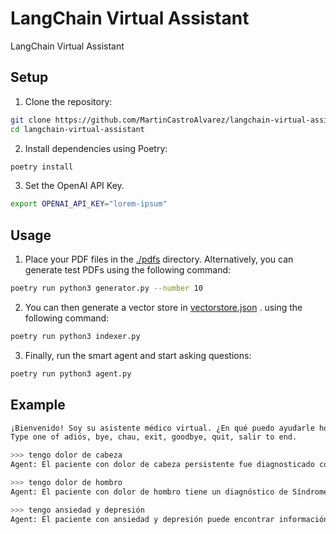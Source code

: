 # LangChain Virtual Assistant

LangChain Virtual Assistant

## Setup

1. Clone the repository:

```bash
git clone https://github.com/MartinCastroAlvarez/langchain-virtual-assistant.git
cd langchain-virtual-assistant
```

2. Install dependencies using Poetry:

```bash
poetry install
```
3. Set the OpenAI API Key.

```bash
export OPENAI_API_KEY="lorem-ipsum"
```

## Usage

1. Place your PDF files in the [./pdfs](./pdfs) directory. Alternatively, you can generate test PDFs using the following command:

```bash
poetry run python3 generator.py --number 10
```

2. You can then generate a vector store in [vectorstore.json](vectorstore.json) . using the following command:

```bash
poetry run python3 indexer.py
```

3. Finally, run the smart agent and start asking questions:

```bash
poetry run python3 agent.py
```

## Example

```bash
¡Bienvenido! Soy su asistente médico virtual. ¿En qué puedo ayudarle hoy?
Type one of adiós, bye, chau, exit, goodbye, quit, salir to end.
```

```bash
>>> tengo dolor de cabeza
Agent: El paciente con dolor de cabeza persistente fue diagnosticado con cefalea tensional por el Dr. Sergio Romero el 02/05/2024. La recomendación fue comenzar el tratamiento con la medicación recetada durante 7 días.
```

```bash
>>> tengo dolor de hombro
Agent: El paciente con dolor de hombro tiene un diagnóstico de Síndrome del intestino irritable (SII) y se le recomienda programar una ecografía para descartar complicaciones. Este diagnóstico y recomendación se encuentran en el informe de consulta médica de Daniel Ortega en el archivo 'Daniel_Ortega_07-06-2024.pdf'.
```

```bash
>>> tengo ansiedad y depresión
Agent: El paciente con ansiedad y depresión puede encontrar información relevante en los archivos 'Sophia_Ortega_18-03-2025.pdf', 'Valentina_Ríos_14-09-2024.pdf', 'William_Ríos_20-01-2025.pdf', entre otros.
```
